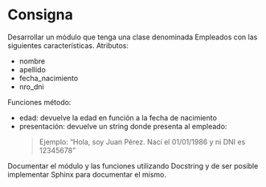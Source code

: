 # Consigna

Desarrollar un módulo que tenga una clase denominada Empleados
con las siguientes características.
Atributos:
- nombre
- apellido
- fecha_nacimiento
- nro_dni

Funciones método:
- edad: devuelve la edad en función a la fecha de nacimiento
- presentación: devuelve un string donde presenta al empleado:
    > Ejemplo: “Hola, soy Juan Pérez. Nací el 01/01/1986 y ni DNI
es 12345678”

Documentar el módulo y las funciones utilizando Docstring y de ser
posible implementar Sphinx para documentar el mismo.
